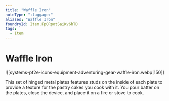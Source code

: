 ```yaml
---
title: "Waffle Iron"
noteType: ":luggage:"
aliases: "Waffle Iron"
foundryId: Item.FpORpotSaiKv6hTD
tags:
  - Item
---
```


# Waffle Iron
![[systems-pf2e-icons-equipment-adventuring-gear-waffle-iron.webp|150]]

This set of hinged metal plates features studs on the inside of each plate to provide a texture for the pastry cakes you cook with it. You pour batter on the plates, close the device, and place it on a fire or stove to cook.
